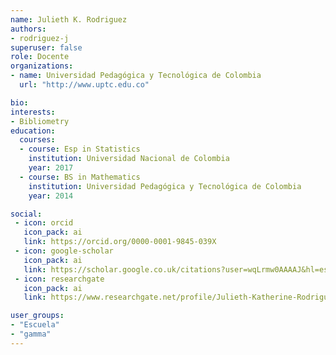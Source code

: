 ```yaml
---
name: Julieth K. Rodriguez
authors:
- rodriguez-j
superuser: false
role: Docente 
organizations:
- name: Universidad Pedagógica y Tecnológica de Colombia
  url: "http://www.uptc.edu.co"

bio: 
interests:
- Bibliometry
education:
  courses:
  - course: Esp in Statistics
    institution: Universidad Nacional de Colombia
    year: 2017
  - course: BS in Mathematics
    institution: Universidad Pedagógica y Tecnológica de Colombia
    year: 2014

social:
 - icon: orcid
   icon_pack: ai
   link: https://orcid.org/0000-0001-9845-039X
 - icon: google-scholar
   icon_pack: ai
   link: https://scholar.google.co.uk/citations?user=wqLrmw0AAAAJ&hl=es
 - icon: researchgate
   icon_pack: ai
   link: https://www.researchgate.net/profile/Julieth-Katherine-Rodriguez-Gutierrez

user_groups:
- "Escuela"
- "gamma"
---
```


